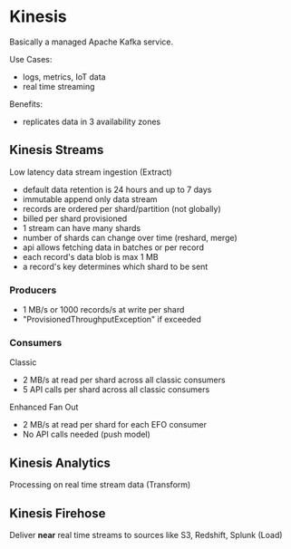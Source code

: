 # Kinesis

Basically a managed Apache Kafka service.

Use Cases:
- logs, metrics, IoT data
- real time streaming

Benefits:
- replicates data in 3 availability zones

## Kinesis Streams
Low latency data stream ingestion (Extract)
- default data retention is 24 hours and up to 7 days
- immutable append only data stream
- records are ordered per shard/partition (not globally)
- billed per shard provisioned
- 1 stream can have many shards
- number of shards can change over time (reshard, merge)
- api allows fetching data in batches or per record
- each record's data blob is max 1 MB
- a record's key determines which shard to be sent

### Producers
- 1 MB/s or 1000 records/s at write per shard
- "ProvisionedThroughputException" if exceeded

### Consumers
Classic
- 2 MB/s at read per shard across all classic consumers
- 5 API calls per shard across all classic consumers

Enhanced Fan Out
- 2 MB/s at read per shard for each EFO consumer
- No API calls needed (push model)

## Kinesis Analytics
Processing on real time stream data (Transform)

## Kinesis Firehose
Deliver **near** real time streams to sources like S3, Redshift, Splunk (Load)
